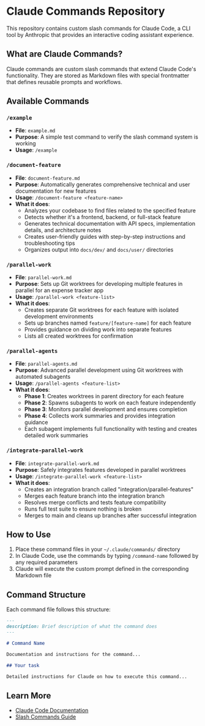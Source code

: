 # Claude Commands Repository

This repository contains custom slash commands for Claude Code, a CLI tool by Anthropic that provides an interactive coding assistant experience.

## What are Claude Commands?

Claude commands are custom slash commands that extend Claude Code's functionality. They are stored as Markdown files with special frontmatter that defines reusable prompts and workflows.

## Available Commands

### `/example`
- **File**: `example.md`
- **Purpose**: A simple test command to verify the slash command system is working
- **Usage**: `/example`

### `/document-feature`
- **File**: `document-feature.md`  
- **Purpose**: Automatically generates comprehensive technical and user documentation for new features
- **Usage**: `/document-feature <feature-name>`
- **What it does**:
  - Analyzes your codebase to find files related to the specified feature
  - Detects whether it's a frontend, backend, or full-stack feature
  - Generates technical documentation with API specs, implementation details, and architecture notes
  - Creates user-friendly guides with step-by-step instructions and troubleshooting tips
  - Organizes output into `docs/dev/` and `docs/user/` directories

### `/parallel-work`
- **File**: `parallel-work.md`
- **Purpose**: Sets up Git worktrees for developing multiple features in parallel for an expense tracker app
- **Usage**: `/parallel-work <feature-list>`
- **What it does**:
  - Creates separate Git worktrees for each feature with isolated development environments
  - Sets up branches named `feature/[feature-name]` for each feature
  - Provides guidance on dividing work into separate features
  - Lists all created worktrees for confirmation

### `/parallel-agents`
- **File**: `parallel-agents.md`
- **Purpose**: Advanced parallel development using Git worktrees with automated subagents
- **Usage**: `/parallel-agents <feature-list>`
- **What it does**:
  - **Phase 1**: Creates worktrees in parent directory for each feature
  - **Phase 2**: Spawns subagents to work on each feature independently
  - **Phase 3**: Monitors parallel development and ensures completion
  - **Phase 4**: Collects work summaries and provides integration guidance
  - Each subagent implements full functionality with testing and creates detailed work summaries

### `/integrate-parallel-work`
- **File**: `integrate-parallel-work.md`
- **Purpose**: Safely integrates features developed in parallel worktrees
- **Usage**: `/integrate-parallel-work <feature-list>`
- **What it does**:
  - Creates an integration branch called "integration/parallel-features"
  - Merges each feature branch into the integration branch
  - Resolves merge conflicts and tests feature compatibility
  - Runs full test suite to ensure nothing is broken
  - Merges to main and cleans up branches after successful integration

## How to Use

1. Place these command files in your `~/.claude/commands/` directory
2. In Claude Code, use the commands by typing `/command-name` followed by any required parameters
3. Claude will execute the custom prompt defined in the corresponding Markdown file

## Command Structure

Each command file follows this structure:
```markdown
---
description: Brief description of what the command does
---

# Command Name

Documentation and instructions for the command...

## Your task

Detailed instructions for Claude on how to execute this command...
```

## Learn More

- [Claude Code Documentation](https://docs.anthropic.com/en/docs/claude-code)
- [Slash Commands Guide](https://docs.anthropic.com/en/docs/claude-code/slash-commands)